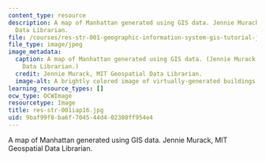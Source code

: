 ```yaml
---
content_type: resource
description: A map of Manhattan generated using GIS data. Jennie Murack, MIT Geospatial
  Data Librarian.
file: /courses/res-str-001-geographic-information-system-gis-tutorial-january-iap-2016/9baf99f8ba6f704544d402380ff954e4_res-str-001iap16.jpg
file_type: image/jpeg
image_metadata:
  caption: A map of Manhattan generated using GIS data. (Jennie Murack, MIT Geospatial
    Data Librarian.)
  credit: Jennie Murack, MIT Geospatial Data Librarian.
  image-alt: A brightly colored image of virtually-generated buildings and streets.
learning_resource_types: []
ocw_type: OCWImage
resourcetype: Image
title: res-str-001iap16.jpg
uid: 9baf99f8-ba6f-7045-44d4-02380ff954e4
---
```

A map of Manhattan generated using GIS data. Jennie Murack, MIT Geospatial Data Librarian.

